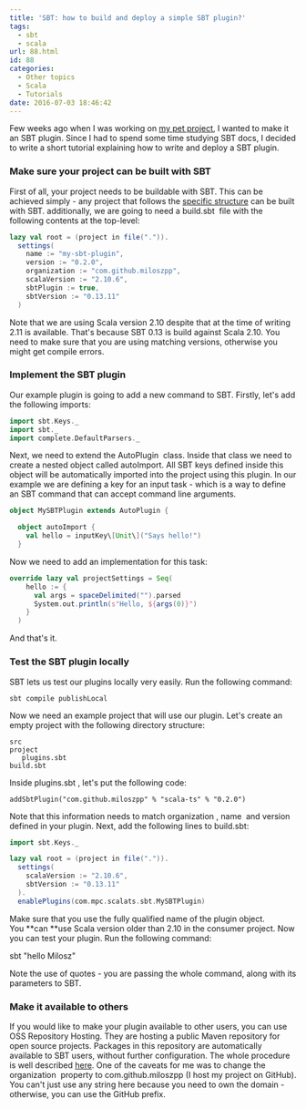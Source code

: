 ```yaml
---
title: 'SBT: how to build and deploy a simple SBT plugin?'
tags:
  - sbt
  - scala
url: 88.html
id: 88
categories:
  - Other topics
  - Scala
  - Tutorials
date: 2016-07-03 18:46:42
---
```


Few weeks ago when I was working on [my pet project](http://codewithstyle.info/scala-ts-scala-typescript-code-generator/), I wanted to make it an SBT plugin. Since I had to spend some time studying SBT docs, I decided to write a short tutorial explaining how to write and deploy a SBT plugin.

### Make sure your project can be built with SBT

First of all, your project needs to be buildable with SBT. This can be achieved simply - any project that follows the [specific structure](http://www.scala-sbt.org/0.13/docs/Directories.html) can be built with SBT. additionally, we are going to need a build.sbt  file with the following contents at the top-level:

```scala
lazy val root = (project in file(".")).
  settings(
    name := "my-sbt-plugin",
    version := "0.2.0",
    organization := "com.github.miloszpp",
    scalaVersion := "2.10.6",
    sbtPlugin := true,
    sbtVersion := "0.13.11"
  )
```

Note that we are using Scala version 2.10 despite that at the time of writing 2.11 is available. That's because SBT 0.13 is build against Scala 2.10. You need to make sure that you are using matching versions, otherwise you might get compile errors.

### Implement the SBT plugin

Our example plugin is going to add a new command to SBT. Firstly, let's add the following imports:

```scala
import sbt.Keys._
import sbt._
import complete.DefaultParsers._
```

Next, we need to extend the AutoPlugin  class. Inside that class we need to create a nested object called autoImport. All SBT keys defined inside this object will be automatically imported into the project using this plugin. In our example we are defining a key for an input task - which is a way to define an SBT command that can accept command line arguments.

```scala
object MySBTPlugin extends AutoPlugin {

  object autoImport {
    val hello = inputKey\[Unit\]("Says hello!")
  }
```

Now we need to add an implementation for this task:

```scala
override lazy val projectSettings = Seq(
    hello := {
      val args = spaceDelimited("").parsed
      System.out.println(s"Hello, ${args(0)}")
    }
  )
```

And that's it.

### Test the SBT plugin locally

SBT lets us test our plugins locally very easily. Run the following command:

```
sbt compile publishLocal
```

Now we need an example project that will use our plugin. Let's create an empty project with the following directory structure:

```
src
project
   plugins.sbt
build.sbt
```

Inside plugins.sbt , let's put the following code:

```
addSbtPlugin("com.github.miloszpp" % "scala-ts" % "0.2.0")
```

Note that this information needs to match organization , name  and version  defined in your plugin. Next, add the following lines to build.sbt:

```scala
import sbt.Keys._

lazy val root = (project in file(".")).
  settings(
    scalaVersion := "2.10.6",
    sbtVersion := "0.13.11"
  ).
  enablePlugins(com.mpc.scalats.sbt.MySBTPlugin)
```

Make sure that you use the fully qualified name of the plugin object. You **can **use Scala version older than 2.10 in the consumer project. Now you can test your plugin. Run the following command:

sbt "hello Milosz"

Note the use of quotes - you are passing the whole command, along with its parameters to SBT.

### Make it available to others

If you would like to make your plugin available to other users, you can use OSS Repository Hosting. They are hosting a public Maven repository for open source projects. Packages in this repository are automatically available to SBT users, without further configuration. The whole procedure is well described [here](http://central.sonatype.org/pages/ossrh-guide.html). One of the caveats for me was to change the organization  property to com.github.miloszpp (I host my project on GitHub). You can't just use any string here because you need to own the domain - otherwise, you can use the GitHub prefix.